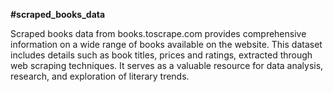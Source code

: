 **#scraped_books_data**

Scraped books data from books.toscrape.com provides comprehensive information on a wide range of books available on the website. This dataset includes details such as book titles, prices and ratings, extracted through web scraping techniques. It serves as a valuable resource for data analysis, research, and exploration of literary trends.
